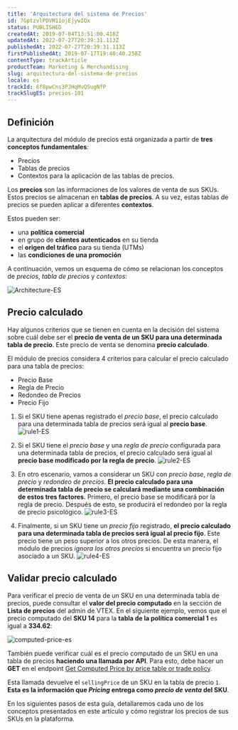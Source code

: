 ```yaml
---
title: 'Arquitectura del sistema de Precios'
id: 7GptzvlPDVM11ojEjywIQx
status: PUBLISHED
createdAt: 2019-07-04T13:51:00.418Z
updatedAt: 2022-07-27T20:39:31.113Z
publishedAt: 2022-07-27T20:39:31.113Z
firstPublishedAt: 2019-07-17T19:40:40.258Z
contentType: trackArticle
productTeam: Marketing & Merchandising
slug: arquitectura-del-sistema-de-precios
locale: es
trackId: 6f8pwCns3PJHqMvQSugNfP
trackSlugES: precios-101
---
```


## Definición 

La arquitectura del módulo de precios está organizada a partir de **tres conceptos fundamentales**:

- Precios
- Tablas de precios
- Contextos para la aplicación de las tablas de precios.

Los **precios** son las informaciones de los valores de venta de sus SKUs. Estos precios se almacenan en **tablas de precios**. A su vez, estas tablas de precios se pueden aplicar a diferentes **contextos**. 

Estos pueden ser:

- una **política comercial**
- en grupo de **clientes autenticados** en su tienda
- el **origen del tráfico** para su tienda (UTMs)
- las **condiciones de una promoción**

A continuación, vemos un esquema de cómo se relacionan los conceptos de *precios*, *tabla de precios* y *contextos*:

![Architecture-ES](https://images.ctfassets.net/alneenqid6w5/6bnxEox2mBlC6eFRoXv2B2/c8275d94ff8ec1867467a22eeed50464/Architecture__3_.svg)

## Precio calculado

Hay algunos criterios que se tienen en cuenta en la decisión del sistema sobre cuál debe ser el **precio de venta de un SKU para una determinada tabla de precio**. Este precio de venta se denomina **precio calculado**.

El módulo de precios considera 4 criterios para calcular el precio calculado para una tabla de precios:

- Precio Base
- Regla de Precio
- Redondeo de Precios
- Precio Fijo

1. Si el SKU tiene apenas registrado el *precio base*, el precio calculado para una determinada tabla de precios será igual al **precio base**.
![rule1-ES](https://images.ctfassets.net/alneenqid6w5/4R46AGzDiANh7Qvki4aAFb/585544b840165564ed86a740ae90850d/rule1__2_.svg) 

2. Si el SKU tiene el *precio base* y una *regla de precio* configurada para una determinada tabla de precios, el precio calculado será igual al **precio base modificado por la regla de precio**.
![rule2-ES](https://images.ctfassets.net/alneenqid6w5/6G50mQEFbvLdoS0GshmqrZ/45c8762d46b0cca57ec96505db2b708f/rule2__2_.svg) 

3. En otro escenario, vamos a considerar un SKU con *precio base*, *regla de precio* y *redondeo de precios*. **El precio calculado para una determinada tabla de precio se calculará mediante una combinación de estos tres factores**. Primero, el precio base se modificará por la regla de precio. Después de esto, se producirá el redondeo por la regla de precio psicológico.
![rule3-ES](https://images.ctfassets.net/alneenqid6w5/3FEUQbPoblkpqqQpBrzUjC/cb730b634996a8f57356b794353f63d2/rule3__2_.svg)

4. Finalmente, si un SKU tiene un *precio fijo* registrado, **el precio calculado para una determinada tabla de precios será igual al precio fijo**. Este precio tiene un peso superior a los otros precios. De esta manera, el módulo de precios *ignora los otros precios* si encuentra un precio fijo asociado a un SKU.
![rule4-ES](https://images.ctfassets.net/alneenqid6w5/1IO167lvTydJX8UqYSgdWi/58103cb411586d9bbe924ecc11680155/rule4__3_.svg)

## Validar precio calculado

Para verificar el precio de venta de un SKU en una determinada tabla de precios, puede consultar el **valor del precio computado** en la sección de **Lista de precios** del admin de VTEX. En el siguiente ejemplo, vemos que el precio computado del **SKU 14** para la **tabla de la política comercial 1** es igual a **334.62**:

![computed-price-es](https://images.ctfassets.net/alneenqid6w5/4bUfMSdT0nD8ySiMZ5QztD/6e34043f53fbb6296a3d82c9d6892aa4/computed-price-es.png)

También puede verificar cuál es el precio computado de un SKU en una tabla de precios **haciendo una llamada por API**. Para esto, debe hacer un **GET** en el endpoint [Get Computed Price by price table or trade policy](https://developers.vtex.com/vtex-rest-api/reference/getcomputedpricebypricetable).

Esta llamada devuelve el `sellingPrice` de un SKU en la tabla de precio `1`. **Esta es la información que *Pricing* entrega como *precio de venta* del SKU**.

En los siguientes pasos de esta guía, detallaremos cada uno de los conceptos presentados en este artículo y cómo registrar los precios de sus SKUs en la plataforma.

